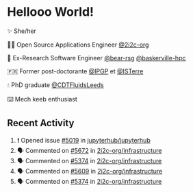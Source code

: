 # Hellooo World!

✨ She/her

👩‍💻 Open Source Applications Engineer [@2i2c-org](https://2i2c.org/)

🐻 Ex-Research Software Engineer [@bear-rsg](https://github.com/bear-rsg) [@baskerville-hpc](https://github.com/baskerville-hpc) 

🇫🇷 Former post-doctorante [@IPGP](https://github.com/IPGP) et [@ISTerre](https://www.isterre.fr/) 

💧 PhD graduate [@CDTFluidsLeeds](https://fluid-dynamics.leeds.ac.uk/) 

⌨️ Mech keeb enthusiast 

## Recent Activity 

<!--START_SECTION:activity-->
1. ❗ Opened issue [#5019](https://github.com/jupyterhub/jupyterhub/issues/5019) in [jupyterhub/jupyterhub](https://github.com/jupyterhub/jupyterhub)
2. 🗣 Commented on [#5672](https://github.com/2i2c-org/infrastructure/issues/5672#issuecomment-2714680850) in [2i2c-org/infrastructure](https://github.com/2i2c-org/infrastructure)
3. 🗣 Commented on [#5374](https://github.com/2i2c-org/infrastructure/issues/5374#issuecomment-2713780079) in [2i2c-org/infrastructure](https://github.com/2i2c-org/infrastructure)
4. 🗣 Commented on [#5609](https://github.com/2i2c-org/infrastructure/issues/5609#issuecomment-2713734554) in [2i2c-org/infrastructure](https://github.com/2i2c-org/infrastructure)
5. 🗣 Commented on [#5374](https://github.com/2i2c-org/infrastructure/issues/5374#issuecomment-2713691213) in [2i2c-org/infrastructure](https://github.com/2i2c-org/infrastructure)
<!--END_SECTION:activity-->
